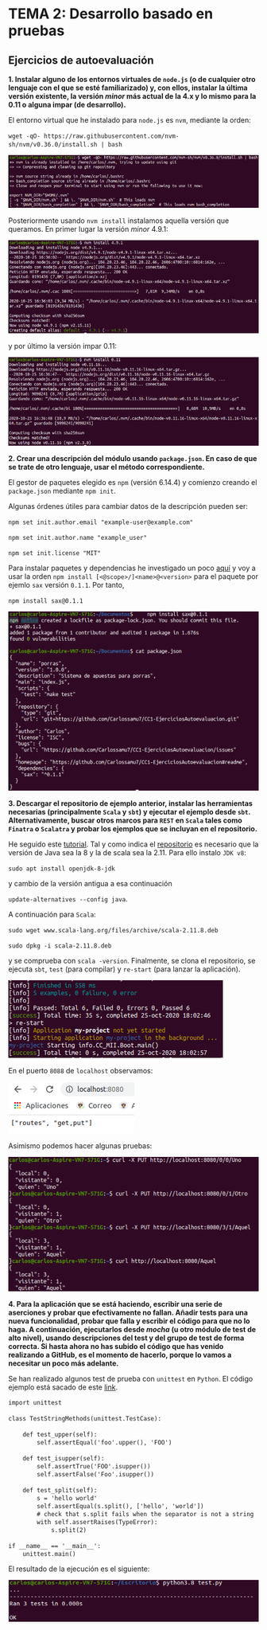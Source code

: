 # TEMA 2: Desarrollo basado en pruebas
## Ejercicios de autoevaluación

**1. Instalar alguno de los entornos virtuales de `node.js` (o de cualquier otro lenguaje con el que se esté familiarizado) y, con ellos, instalar la última versión existente, la versión *minor* más actual de la 4.x y lo mismo para la 0.11 o alguna impar (de desarrollo).**

El entorno virtual que he instalado para `node.js` es `nvm`, mediante la orden:

`wget -qO- https://raw.githubusercontent.com/nvm-sh/nvm/v0.36.0/install.sh | bash`

![](./images/tema2/wget_nvm.png)

Posteriormente usando `nvm install` instalamos aquella versión que queramos. En primer lugar la versión *minor* 4.9.1:

![](./images/tema2/minor.png)

y por último la versión impar 0.11:

![](./images/tema2/impar.png)

**2. Crear una descripción del módulo usando `package.json`. En caso de que se trate de otro lenguaje, usar el método correspondiente.**

El gestor de paquetes elegido es `npm` (versión 6.14.4) y comienzo creando el `package.json` mediante `npm init`.

Algunas órdenes útiles para cambiar datos de la descripción pueden ser:

`npm set init.author.email "example-user@example.com"`

`npm set init.author.name "example_user"`

`npm set init.license "MIT"`

Para instalar paquetes y dependencias he investigado un poco [aquí](https://docs.npmjs.com/cli/install) y voy a usar la orden `npm install [<@scope>/]<name>@<version>` para el paquete por ejemlo `sax` versión `0.1.1`. Por tanto,

`npm install sax@0.1.1`

![](./images/tema2/npm.png)

**3. Descargar el repositorio de ejemplo anterior, instalar las herramientas necesarias (principalmente `Scala` y `sbt`) y ejecutar el ejemplo desde `sbt`. Alternativamente, buscar otros marcos para `REST` en `Scala` tales como `Finatra` o `Scalatra` y probar los ejemplos que se incluyan en el repositorio.**

He seguido este [tutorial](https://www.techrepublic.com/article/how-to-install-sbt-on-ubuntu-for-scala-and-java-projects/). Tal y como indica el [repositorio](https://github.com/JJ/spray-test) es necesario que la versión de Java sea la 8 y la de scala sea la 2.11. Para ello instalo `JDK v8`:

`sudo apt install openjdk-8-jdk`

y cambio de la versión antigua a esa continuación

`update-alternatives --config java`.

A continuación para `Scala`:

`sudo wget www.scala-lang.org/files/archive/scala-2.11.8.deb`

`sudo dpkg -i scala-2.11.8.deb`

y se comprueba con `scala -version`. Finalmente, se clona el repositorio, se ejecuta `sbt`, `test` (para compilar) y `re-start` (para lanzar la aplicación).

![](./images/tema2/sbt.png)

En el puerto `8088` de `localhost` observamos:

![](./images/tema2/localhost.png)

Asimismo podemos hacer algunas pruebas:

![](./images/tema2/pruebas.png)

**4. Para la aplicación que se está haciendo, escribir una serie de aserciones y probar que efectivamente no fallan. Añadir tests para una nueva funcionalidad, probar que falla y escribir el código para que no lo haga. A continuación, ejecutarlos desde *mocha* (u otro módulo de test de alto nivel), usando descripciones del test y del grupo de test de forma correcta. Si hasta ahora no has subido el código que has venido realizando a GitHub, es el momento de hacerlo, porque lo vamos a necesitar un poco más adelante.**

Se han realizado algunos test de prueba con `unittest` en `Python`. El código ejemplo está sacado de este [link](https://docs.python.org/3/library/unittest.html).

```
import unittest

class TestStringMethods(unittest.TestCase):

    def test_upper(self):
        self.assertEqual('foo'.upper(), 'FOO')

    def test_isupper(self):
        self.assertTrue('FOO'.isupper())
        self.assertFalse('Foo'.isupper())

    def test_split(self):
        s = 'hello world'
        self.assertEqual(s.split(), ['hello', 'world'])
        # check that s.split fails when the separator is not a string
        with self.assertRaises(TypeError):
            s.split(2)

if __name__ == '__main__':
    unittest.main()
```

El resultado de la ejecución es el siguiente:

![](./images/tema2/unittest.png)
